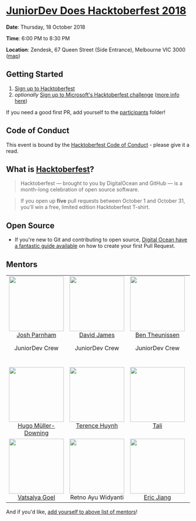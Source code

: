 # [JuniorDev Does Hacktoberfest 2018](https://meetup.com/en-AU/Junior-Developers-Melbourne/events/255411680/)

**Date**: Thursday, 18 October 2018

**Time**: 6:00 PM to 8:30 PM

**Location**: Zendesk, 67 Queen Street (Side Entrance), Melbourne VIC 3000 ([map](https://goo.gl/maps/p9Hh9T4T67D2))

## Getting Started

1. [Sign up to Hacktoberfest](https://hacktoberfest.digitalocean.com)
2. _optionally_ [Sign up to Microsoft's Hacktoberfest challenge](https://aka.ms/hacktoberfestshirt) ([more info here](https://open.microsoft.com/2018/09/18/hacktoberfest-2018-microsoft/))

If you need a good first PR, add yourself to the [participants](participants) folder!

## Code of Conduct

This event is bound by the [Hacktoberfest Code of Conduct](https://do.co/hacktoberconduct) - please give it a read.

## What is [Hacktoberfest](https://hacktoberfest.digitalocean.com)?

> Hacktoberfest — brought to you by DigitalOcean and GitHub — is a month-long celebration of open source software.

> If you open up **five** pull requests between October 1 and October 31, you'll win a free, limited edition Hacktoberfest T-shirt.

## Open Source

- If you're new to Git and contributing to open source, [Digital Ocean have a fantastic guide available](https://www.digitalocean.com/community/tutorials/how-to-create-a-pull-request-on-github) on how to create your first Pull Request.

## Mentors

<table>
  <tbody>
    <tr>
      <td align="center" valign="top">
        <img width="150" height="150" src="https://github.com/josh-.png?s=150">
        <br>
        <a href="https://github.com/josh-">Josh Parnham</a>
        <p>JuniorDev Crew</p>
      </td>
      <td align="center" valign="top">
        <img width="150" height="150" src="https://github.com/daviddeejjames.png?s=150">
        <br>
            <a href="https://github.com/daviddeejjames">David James</a>
        <p>JuniorDev Crew</p>
      </td>
      <td align="center" width="20%" valign="top">
        <img width="150" height="150" src="https://github.com/BTheunissen.png?s=150">
        <br>
            <a href="https://github.com/BTheunissen">Ben Theunissen</a>
        <p>JuniorDev Crew</p>
      </td>
      <td align="center" valign="top">
        <img width="150" height="150" src="https://github.com/natyv.png?s=150">
        <br>
        <a href="https://github.com/natyv">Pranati Vyas</a>
        <p>JuniorDev Crew</p>
        <br>
      </td>
     </tr>
     <tr>
      <td align="center" width="20%" valign="top">
        <img width="150" height="150" src="https://github.com/hugomd.png?s=150">
        <br>
            <a href="https://github.com/hugomd">Hugo Müller-Downing</a>
      </td>
      <td align="center" valign="top">
        <img width="150" height="150" src="https://github.com/terencehuynh.png?s=150">
        <br>
        <a href="https://github.com/terencehuynh">Terence Huynh</a>
        <br>
      </td>
      <td align="center" width="20%" valign="top">
        <img width="150" height="150" src="https://github.com/nm-t.png?s=150">
        <br>
            <a href="https://github.com/nm-t">Tali</a>
      </td>
      <td align="center" valign="top">
        <img width="150" height="150" src="https://github.com/Pancrisp.png?s=150">
        <br>
        <a href="https://github.com/Pancrisp">Ervin Chua</a>
        <br>
      </td>
     </tr>
     <tr>
      <td align="center" valign="top">
        <img width="150" height="150" src="https://github.com/vatsalyagoel.png?s=150">
        <br>
        <a href="https://github.com/vatsalyagoel">Vatsalya Goel</a>
      </td>
      <td align="center" valign="top">
        <img width="150" height="150" src="https://d.pr/i/98RvYx/oUinocCfrb.jpg">
        <br>
        <span>Retno Ayu Widyanti</span>
      </td>
        <td align="center" valign="top">
        <img width="150" height="150" src="https://github.com/lorderikir.png?s=150">
        <br>
            <a href="https://github.com/lorderikir">Eric Jiang</a>
      </td>
    </tr>
  </tbody>
</table>

And if you'd like, [add yourself to above list of mentors](https://github.com/josh-/juniordev-hacktoberfest/edit/master/README.md)!
